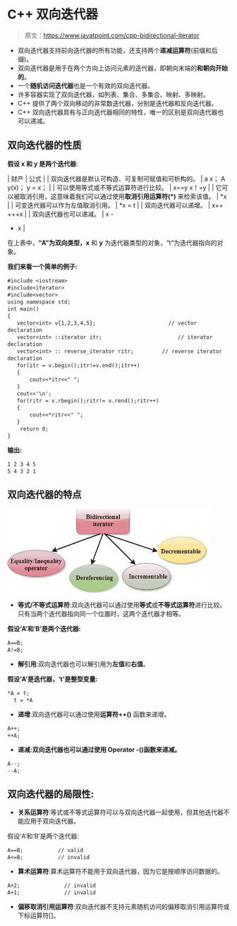 # C++ 双向迭代器

> 原文：<https://www.javatpoint.com/cpp-bidirectional-iterator>

*   双向迭代器支持前向迭代器的所有功能，还支持两个**递减运算符**(前缀和后缀)。
*   双向迭代器是用于在两个方向上访问元素的迭代器，即朝向末端的**和朝向开始的**。
*   一个**随机访问迭代器**也是一个有效的双向迭代器。
*   许多容器实现了双向迭代器，如列表、集合、多集合、映射、多映射。
*   C++ 提供了两个双向移动的非常数迭代器，分别是迭代器和反向迭代器。
*   C++ 双向迭代器具有与正向迭代器相同的特性，唯一的区别是双向迭代器也可以递减。

## 双向迭代器的性质

**假设 x 和 y 是两个迭代器**:

| 财产 | 公式 |
| 双向迭代器是默认可构造、可复制可赋值和可析构的。 | a x；
A y(x)；
y = x； |
| 可以使用等式或不等式运算符进行比较。 | x==y
x！=y |
| 它可以被取消引用，这意味着我们可以通过使用**取消引用运算符(*)** 来检索该值。 | *x |
| 可变迭代器可以作为左值取消引用。 | *x = t |
| 双向迭代器可以递增。 | x++
+++x |
| 双向迭代器也可以递减。 | x -
- x |

在上表中，**“A”为双向类型，x** 和 **y** 为迭代器类型的对象，“t”为迭代器指向的对象。

**我们来看一个简单的例子:**

```
#include <iostream>
#include<iterator>
#include<vector>
using namespace std;
int main()
{
   vector<int> v{1,2,3,4,5};                       // vector declaration
   vector<int> ::iterator itr;                        // iterator declaration
   vector<int> :: reverse_iterator ritr;         // reverse iterator declaration
   for(itr = v.begin();itr!=v.end();itr++)
   {
       cout<<*itr<<" ";
   }
   cout<<'\n';
   for(ritr = v.rbegin();ritr!= v.rend();ritr++)
   {
       cout<<*ritr<<" ";
   }
    return 0;
}

```

**输出:**

```
1 2 3 4 5
5 4 3 2 1

```

## 双向迭代器的特点

![C++ Bidirectional iterator](img/7e6fda42436a87282db80428939cf730.png)

*   **等式/不等式运算符**:双向迭代器可以通过使用**等式**或**不等式运算符**进行比较。只有当两个迭代器指向同一个位置时，这两个迭代器才相等。

**假设‘A’和‘B’是两个迭代器:**

```
A==B;
A!=B;

```

*   **解引用**:双向迭代器也可以解引用为**左值**和**右值**。

**假设‘A’是迭代器，‘t’是整型变量:**

```
*A = t;
  t = *A

```

*   **递增**:双向迭代器可以通过使用**运算符++()** 函数来递增。

```
A++;
++A;

```

*   **递减:双向迭代器也可以通过使用 Operator -()函数来递减。**

```
A--;
--A;

```

## 双向迭代器的局限性:

*   **关系运算符**:等式或不等式运算符可以与双向迭代器一起使用，但其他迭代器不能应用于双向迭代器。

假设‘A’和‘B’是两个迭代器:

```
A==B;           // valid
A<=B;           // invalid

```

*   **算术运算符**:算术运算符不能用于双向迭代器，因为它是按顺序访问数据的。

```
A+2;              // invalid
A+1;              // invalid

```

*   **偏移取消引用运算符**:双向迭代器不支持元素随机访问的偏移取消引用运算符或下标运算符[]。
